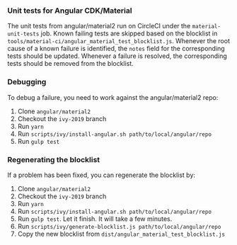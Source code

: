 ### Unit tests for Angular CDK/Material
The unit tests from angular/material2 run on CircleCI under the `material-unit-tests` job.
Known failing tests are skipped based on the blocklist in
`tools/material-ci/angular_material_test_blocklist.js`. Whenever the root cause of a known failure
is identified, the `notes` field for the corresponding tests should be updated. Whenever a failure
is resolved, the corresponding tests should be removed from the blocklist.

### Debugging
To debug a failure, you need to work against the angular/material2 repo:
1. Clone `angular/material2`
2. Checkout the `ivy-2019` branch
3. Run `yarn`
4. Run `scripts/ivy/install-angular.sh path/to/local/angular/repo`
5. Run `gulp test`

### Regenerating the blocklist
If a problem has been fixed, you can regenerate the blocklist by:
1. Clone `angular/material2`
2. Checkout the `ivy-2019` branch
3. Run `yarn`
4. Run `scripts/ivy/install-angular.sh path/to/local/angular/repo`
5. Run `gulp test`. Let it finish. It will take a few minutes.
6. Run `scripts/ivy/generate-blocklist.js path/to/local/angular/repo`
7. Copy the new blocklist from `dist/angular_material_test_blocklist.js`
